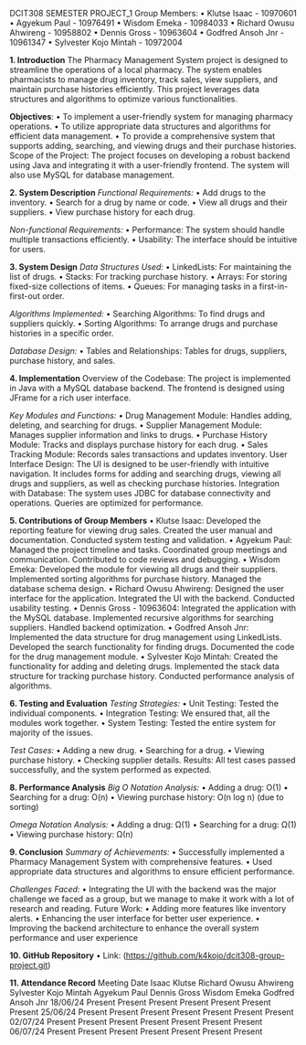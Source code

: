 DCIT308 SEMESTER PROJECT_1
Group Members:
•	Klutse Isaac - 10970601
•	Agyekum Paul - 10976491
•	Wisdom Emeka - 10984033
•	Richard Owusu Ahwireng - 10958802
•	Dennis Gross - 10963604
•	Godfred Ansoh Jnr - 10961347
•	Sylvester Kojo Mintah - 10972004

**1. Introduction**
The Pharmacy Management System project is designed to streamline the operations of a local pharmacy. The system enables pharmacists to manage drug inventory, track sales, view suppliers, and maintain purchase histories efficiently. This project leverages data structures and algorithms to optimize various functionalities.


**Objectives**:
•	To implement a user-friendly system for managing pharmacy operations.
•	To utilize appropriate data structures and algorithms for efficient data management.
•	To provide a comprehensive system that supports adding, searching, and viewing drugs and their purchase histories.
Scope of the Project: The project focuses on developing a robust backend using Java and integrating it with a user-friendly frontend. The system will also use MySQL for database management.

**2. System Description**
_Functional Requirements:_
•	Add drugs to the inventory.
•	Search for a drug by name or code.
•	View all drugs and their suppliers.
•	View purchase history for each drug.

_Non-functional Requirements:_
•	Performance: The system should handle multiple transactions efficiently.
•	Usability: The interface should be intuitive for users.


**3. System Design**
_Data Structures Used:_
•	LinkedLists: For maintaining the list of drugs.
•	Stacks: For tracking purchase history.
•	Arrays: For storing fixed-size collections of items.
•	Queues: For managing tasks in a first-in-first-out order.

_Algorithms Implemented:_
•	Searching Algorithms: To find drugs and suppliers quickly.
•	Sorting Algorithms: To arrange drugs and purchase histories in a specific order.

_Database Design:_
•	Tables and Relationships: Tables for drugs, suppliers, purchase history, and sales.


**4. Implementation**
Overview of the Codebase: The project is implemented in Java with a MySQL database backend. The frontend is designed using JFrame for a rich user interface.

_Key Modules and Functions:_
•	Drug Management Module: Handles adding, deleting, and searching for drugs.
•	Supplier Management Module: Manages supplier information and links to drugs.
•	Purchase History Module: Tracks and displays purchase history for each drug.
•	Sales Tracking Module: Records sales transactions and updates inventory.
User Interface Design: The UI is designed to be user-friendly with intuitive navigation. It includes forms for adding and searching drugs, viewing all drugs and suppliers, as well as checking purchase histories.
Integration with Database: The system uses JDBC for database connectivity and operations. Queries are optimized for performance.


**5. Contributions of Group Members**
•	Klutse Isaac: Developed the reporting feature for viewing drug sales. Created the user manual and documentation. Conducted system testing and validation.
•	Agyekum Paul: Managed the project timeline and tasks. Coordinated group meetings and communication. Contributed to code reviews and debugging.
•	Wisdom Emeka: Developed the module for viewing all drugs and their suppliers. Implemented sorting algorithms for purchase history. Managed the database schema design.
•	Richard Owusu Ahwireng: Designed the user interface for the application. Integrated the UI with the backend. Conducted usability testing.
•	Dennis Gross - 10963604: Integrated the application with the MySQL database. Implemented recursive algorithms for searching suppliers. Handled backend optimization.
•	Godfred Ansoh Jnr: Implemented the data structure for drug management using LinkedLists. Developed the search functionality for finding drugs. Documented the code for the drug management module. 
•	Sylvester Kojo Mintah: Created the functionality for adding and deleting drugs. Implemented the stack data structure for tracking purchase history. Conducted performance analysis of algorithms. 


**6. Testing and Evaluation**
_Testing Strategies:_
•	Unit Testing: Tested the individual components.
•	Integration Testing: We ensured that, all the modules work together.
•	System Testing: Tested the entire system for majority of the issues.

_Test Cases:_
•	Adding a new drug.
•	Searching for a drug.
•	Viewing purchase history.
•	Checking supplier details.
Results: All test cases passed successfully, and the system performed as expected.


**8. Performance Analysis**
_Big O Notation Analysis:_
•	Adding a drug: O(1)
•	Searching for a drug: O(n)
•	Viewing purchase history: O(n log n) (due to sorting)

_Omega Notation Analysis:_
•	Adding a drug: Ω(1)
•	Searching for a drug: Ω(1)
•	Viewing purchase history: Ω(n)


**9. Conclusion**
_Summary of Achievements:_
•	Successfully implemented a Pharmacy Management System with comprehensive features.
•	Used appropriate data structures and algorithms to ensure efficient performance.

_Challenges Faced:_
•	Integrating the UI with the backend was the major challenge we faced as a group, but we manage to make it work with a lot of research and reading. 
Future Work:
•	Adding more features like inventory alerts.
•	Enhancing the user interface for better user experience.
•	Improving the backend architecture to enhance the overall system performance and user experience 

**10. GitHub Repository**
•	Link: (https://github.com/k4kojo/dcit308-group-project.git)

**11. Attendance Record**
Meeting Date	Isaac Klutse	Richard Owusu Ahwireng	Sylvester Kojo Mintah	Agyekum Paul	Dennis Gross	Wisdom Emeka	Godfred Ansoh Jnr
18/06/24	Present	Present	Present	Present	Present	Present	Present
25/06/24	Present	Present	Present	Present	Present	Present	Present
02/07/24	Present	Present	Present	Present	Present	Present	Present
06/07/24	Present	Present	Present	Present	Present	Present	Present

